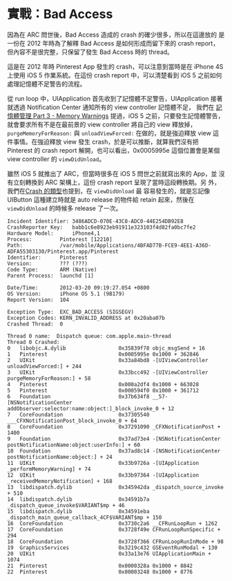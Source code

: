 # 實戰：Bad Access

因為在 ARC 問世後，Bad Access 造成的 crash 的確少很多，所以在這邊放的
是一份在 2012 年時為了解釋 Bad Access 是如何形成而留下來的 crash
report，但內容不是很完整，只保留了發生 Bad Access 時的 thread。

這是在 2012 年時 Pinterest App 發生的 crash，可以注意到當時是在 iPhone
4S 上使用 iOS 5 作業系統。在這份 crash report 中，可以清楚看到 iOS 5
之前如何處理記憶體不足警告的流程。

從 run loop 中，UIApplication 首先收到了記憶體不足警告，UIApplication
接著就透過 Notification Center 通知所有的 view controller 記憶體不足，
我們在
[記憶體管理 Part 3 - Memory Warnings](memory_management_part_3/README.md)
提過，iOS 5 之前，只要發生記憶體警告，就會要求所有不是在最前景的 view
controller 將自己的 view 釋放掉，`purgeMemoryForReason:` 與
`unloadViewForced:` 在做的，就是強迫釋放 view 這件事情。在強迫釋放
view 發生 crash，於是可以推斷，就算我們沒有把 Pinterest 的 crash
report 解開，也可以看出，0x0005995e 這個位置會是某個 view controller
的 `viewDidUnload`。

雖然 iOS 5 就推出了 ARC，但當時很多在 iOS 5 問世之前就寫出來的 App，並
沒有立刻轉換到 ARC 架構上，這份 crash report 呈現了當時這段轉換期。另
外，我們在[Crash 的類型](crash_types.md)也提到，在 `viewDidUnload` 最
容易發生的，就是忘記像 UIButton 這種建立時就是 auto release 的物件給
retain 起來，然後在 `viewDidUnload` 的時候多 release 了一次。

```
Incident Identifier: 3486ADCD-070E-43C8-ADC0-44E254DB92E8
CrashReporter Key:   babb1c6e8923eb91911e323103f4d82fa0bc7fe2
Hardware Model:      iPhone4,1
Process:         Pinterest [12210]
Path:            /var/mobile/Applications/4BFAD77B-FCE9-4EE1-A36D-ADFA55303130/Pinterest.app/Pinterest
Identifier:      Pinterest
Version:         ??? (???)
Code Type:       ARM (Native)
Parent Process:  launchd [1]

Date/Time:       2012-03-20 09:19:27.054 +0800
OS Version:      iPhone OS 5.1 (9B179)
Report Version:  104

Exception Type:  EXC_BAD_ACCESS (SIGSEGV)
Exception Codes: KERN_INVALID_ADDRESS at 0x20aba07b
Crashed Thread:  0

Thread 0 name:  Dispatch queue: com.apple.main-thread
Thread 0 Crashed:
0   libobjc.A.dylib                 0x35839f78 objc_msgSend + 16
1   Pinterest                       0x0005995e 0x1000 + 362846
2   UIKit                           0x33a84bd8 -[UIViewController unloadViewForced:] + 244
3   UIKit                           0x33bcc492 -[UIViewController purgeMemoryForReason:] + 58
4   Pinterest                       0x000a2df4 0x1000 + 663028
5   Pinterest                       0x000594f0 0x1000 + 361712
6   Foundation                      0x37b634f8 __57-[NSNotificationCenter addObserver:selector:name:object:]_block_invoke_0 + 12
7   CoreFoundation                  0x37305540 ___CFXNotificationPost_block_invoke_0 + 64
8   CoreFoundation                  0x37291090 _CFXNotificationPost + 1400
9   Foundation                      0x37ad73e4 -[NSNotificationCenter postNotificationName:object:userInfo:] + 60
10  Foundation                      0x37ad8c14 -[NSNotificationCenter postNotificationName:object:] + 24
11  UIKit                           0x33b9726a -[UIApplication _performMemoryWarning] + 74
12  UIKit                           0x33b97364 -[UIApplication _receivedMemoryNotification] + 168
13  libdispatch.dylib               0x345942da _dispatch_source_invoke + 510
14  libdispatch.dylib               0x34591b7a _dispatch_queue_invoke$VARIANT$mp + 46
15  libdispatch.dylib               0x34591eba _dispatch_main_queue_callback_4CF$VARIANT$mp + 150
16  CoreFoundation                  0x3730c2a6 __CFRunLoopRun + 1262
17  CoreFoundation                  0x3728f49e CFRunLoopRunSpecific + 294
18  CoreFoundation                  0x3728f366 CFRunLoopRunInMode + 98
19  GraphicsServices                0x3219c432 GSEventRunModal + 130
20  UIKit                           0x33a13e76 UIApplicationMain + 1074
21  Pinterest                       0x0000328a 0x1000 + 8842
22  Pinterest                       0x00003248 0x1000 + 8776
 ```
